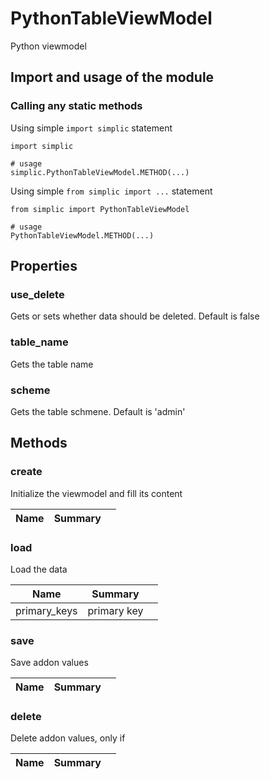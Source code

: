PythonTableViewModel
===

Python viewmodel


## Import and usage of the module
### Calling any static methods
Using simple `import simplic` statement
```
import simplic

# usage
simplic.PythonTableViewModel.METHOD(...)
```
Using simple `from simplic import ...` statement
```
from simplic import PythonTableViewModel

# usage
PythonTableViewModel.METHOD(...)
```


## Properties

### use_delete

Gets or sets whether data should be deleted. Default is false

### table_name

Gets the table name

### scheme

Gets the table schmene. Default is 'admin'

## Methods

### create
Initialize the viewmodel and fill its content

| Name | Summary |    |
| --- | --- | ---- |

### load
Load the data

| Name | Summary |    |
| --- | --- | ---- |
 | primary_keys | primary key | |

### save
Save addon values

| Name | Summary |    |
| --- | --- | ---- |

### delete
Delete addon values, only if

| Name | Summary |    |
| --- | --- | ---- |
